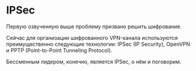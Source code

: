 # IPSec

Первую озвученную выше проблему призвано решить шифрование.

Сейчас для организации шифрованного VPN-канала используются преимущественно следующие технологии: IPSec \(IP Security\), OpenVPN и PPTP \(Point-to-Point Tunneling Protocol\).

Бессменным лидером, конечно, является IPSec, о нём и поговорим.

